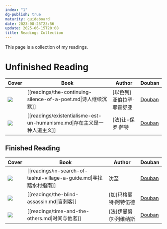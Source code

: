 ```yaml
---
index: "1"
dg-publish: true
maturity: guideboard
date: 2023-08-25T23:56
update: 2025-06-15T20:08
title: Readings Collection
---
```

This page is a collection of my readings.

# Unfinished Reading

| Cover                                                     | Book                                                          | Author         | Douban                                              |
| --------------------------------------------------------- | ------------------------------------------------------------- | -------------- | --------------------------------------------------- |
| ![](https://cdn.freezing.cool/images/202402261313962.jpg) | [[readings/the-continuing-silence-of-a-poet.md\|诗人继续沉默]]      | [以色列]亚伯拉罕·耶霍舒亚 | [Douban](https://book.douban.com/subject/35552618/) |
| ![](https://cdn.freezing.cool/images/202403051223853.jpg) | [[readings/existentialisme-est-un-humanisme.md\|存在主义是一种人道主义]] | [法]让-保罗·萨特     | [Douban](https://book.douban.com/subject/10608319/) |


## Finished Reading
| Cover                                                     | Book                                                         | Author       | Douban                                              |
| --------------------------------------------------------- | ------------------------------------------------------------ | ------------ | --------------------------------------------------- |
| ![](https://cdn.freezing.cool/images/202402171426515.jpg) | [[readings/in-search-of-tashui-village-a-guide.md\|寻找踏水村指南]] | 沈至           | [Douban](https://book.douban.com/subject/36527880/) |
| ![](https://cdn.freezing.cool/images/202402171426022.jpg) | [[readings/the-blind-assassin.md\|盲刺客]]                      | [加]玛格丽特·阿特伍德 | [Douban](https://book.douban.com/subject/26748179/) |
| ![](https://cdn.freezing.cool/images/202402261326470.jpg) | [[readings/time-and-the-others.md\|时间与他者]]                   | [法]伊曼努尔·列维纳斯 | [Douban](https://book.douban.com/subject/34940791/) |

